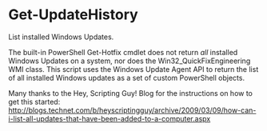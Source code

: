 # Get-UpdateHistory
List installed Windows Updates.

The built-in PowerShell Get-Hotfix cmdlet does not return *all* installed Windows Updates on a system, nor does the Win32_QuickFixEngineering WMI class. This script uses the Windows Update Agent API to return the list of all installed Windows updates as a set of custom PowerShell objects.

Many thanks to the Hey, Scripting Guy! Blog for the instructions on how to get this started: http://blogs.technet.com/b/heyscriptingguy/archive/2009/03/09/how-can-i-list-all-updates-that-have-been-added-to-a-computer.aspx
